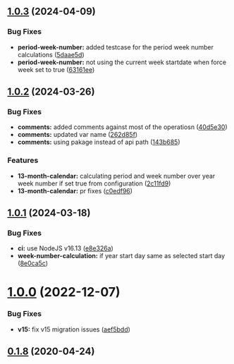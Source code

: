 ## [1.0.3](https://github.com/IOMechs/angular-year-calendar/compare/v1.0.2...v1.0.3) (2024-04-09)


### Bug Fixes

* **period-week-number:** added testcase for the period week number calculations ([5daae5d](https://github.com/IOMechs/angular-year-calendar/commit/5daae5dc99e3a161f285a476f621c0608f9a484c))
* **period-week-number:** not using the current week startdate when force week set to true ([63161ee](https://github.com/IOMechs/angular-year-calendar/commit/63161ee223e259c254635999faa67634e540d9aa))



## [1.0.2](https://github.com/IOMechs/angular-year-calendar/compare/v1.0.1...v1.0.2) (2024-03-26)


### Bug Fixes

* **comments:** added comments against most of the operatiosn ([40d5e30](https://github.com/IOMechs/angular-year-calendar/commit/40d5e307f9824dd12420686ced9b9911543005d1))
* **comments:** updated var name ([262d85f](https://github.com/IOMechs/angular-year-calendar/commit/262d85f87da1585b268617c7ff22f93482543707))
* **comments:** using pakage instead of api path ([143b685](https://github.com/IOMechs/angular-year-calendar/commit/143b6853715ab6612f789215c489a5b61dfaa13a))


### Features

* **13-month-calendar:** calculating period and week number over year week number if set true from configuration ([2c11fd9](https://github.com/IOMechs/angular-year-calendar/commit/2c11fd9775c623196c4d1bd50ef3c5c1f394a881))
* **13-month-calendar:** pr fixes ([c0edf96](https://github.com/IOMechs/angular-year-calendar/commit/c0edf96e7326a549b801f833af01a26a9d1f4717))



## [1.0.1](https://github.com/IOMechs/angular-year-calendar/compare/v1.0.0...v1.0.1) (2024-03-18)


### Bug Fixes

* **ci:** use NodeJS v16.13 ([e8e326a](https://github.com/IOMechs/angular-year-calendar/commit/e8e326a04b6637dbd284ac3174c8ead9c124cd09))
* **week-number-calculation:** if year start day same as selected start day ([8e0ca5c](https://github.com/IOMechs/angular-year-calendar/commit/8e0ca5c2edc9abf8a500d487e4e877681a55001b))



# [1.0.0](https://github.com/IOMechs/angular-year-calendar/compare/0.1.8...1.0.0) (2022-12-07)


### Bug Fixes

* **v15:** fix v15 migration issues ([aef5bdd](https://github.com/IOMechs/angular-year-calendar/commit/aef5bdd2effb5b8e7bded5315f4860c4f077b106))



## [0.1.8](https://github.com/IOMechs/angular-year-calendar/compare/0.1.7...0.1.8) (2020-04-24)

